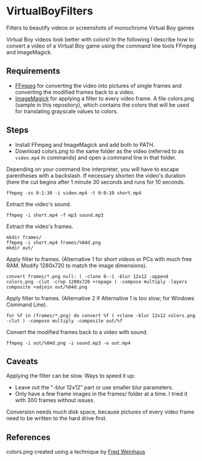 # VirtualBoyFilters
Filters to beautify videos or screenshots of monochrome Virtual Boy games

Virtual Boy videos look better with colors! In the following I describe how to convert a video of a Virtual Boy game using the command line tools FFmpeg and ImageMagick. 

## Requirements
- [FFmpeg](www.ffmpeg.org) for converting the video into pictures of single frames and converting the modified frames back to a video.
- [ImageMagick](www.imagemagick.org) for applying a filter to every video frame.
A file colors.png (sample in this repository), which contains the colors that will be used for translating grayscale values to colors. 

## Steps
- Install FFmpeg and ImageMagick and add both to PATH. 
- Download colors.png to the same folder as the video (referred to as `video.mp4` in commands) and open a command line in that folder.

Depending on your command line interpreter, you will have to escape parentheses with a backslash. 
If necessary shorten the video's duration (here the cut begins after 1 minute 30 seconds and runs for 10 seconds.
```
ffmpeg -ss 0:1:30 -i video.mp4 -t 0:0:10 short.mp4
```
Extract the video's sound.
```
ffmpeg -i short.mp4 -f mp3 sound.mp3
```
Extract the video's frames.
```
mkdir frames/
ffmpeg -i short.mp4 frames/%04d.png
mkdir out/
```
Apply filter to frames. (Alternative 1 for short videos or PCs with much free RAM. Modify 1280x720 to match the image dimensions).
```
convert frames/*.png null: ( -clone 0--1 -blur 12x12 -append colors.png -clut -crop 1280x720 +repage ) -compose multiply -layers composite +adjoin out/%04d.png
```
Apply filter to frames. (Alternative 2 if Alternative 1 is too slow; for Windows Command Line).
```
for %f in (frames/*.png) do convert %f ( +clone -blur 12x12 colors.png -clut ) -compose multiply -composite out/%f
```
Convert the modified frames back to a video with sound.
```
ffmpeg -i out/%04d.png -i sound.mp3 -o out.mp4
```

## Caveats
Applying the filter can be slow. Ways to speed it up:
- Leave out the "-blur 12x12" part or use smaller blur parameters. 
- Only have a few frame images in the frames/ folder at a time. I tried it with 300 frames without issues.

Conversion needs much disk space, because pictures of every video frame need to be written to the hard drive first. 

## References
colors.png created using a technique by [Fred Weinhaus](http://fmwconcepts.com/imagemagick/pseudocolor/index.php)

